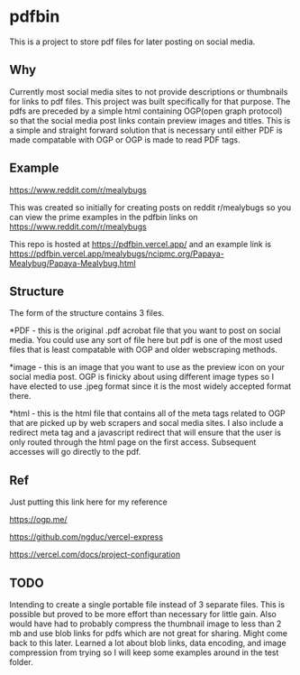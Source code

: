 # pdfbin
This is a project to store pdf files for later posting on social media.

## Why
Currently most social media sites to not provide descriptions or thumbnails for links to pdf files. This project was built specifically for that purpose. The pdfs are preceded by a simple html containing OGP(open graph protocol) so that the social media post links contain preview images and titles. This is a simple and straight forward solution that is necessary until either PDF is made compatable with OGP or OGP is made to read PDF tags.

## Example
https://www.reddit.com/r/mealybugs

This was created so initially for creating posts on reddit r/mealybugs so you can view the prime examples in the pdfbin links on https://www.reddit.com/r/mealybugs

This repo is hosted at https://pdfbin.vercel.app/ and an example link is https://pdfbin.vercel.app/mealybugs/ncipmc.org/Papaya-Mealybug/Papaya-Mealybug.html

## Structure
The form of the structure contains 3 files.

*PDF - this is the original .pdf acrobat file that you want to post on social media. You could use any sort of file here but pdf is one of the most used files that is least compatable with OGP and older webscraping methods.

*image - this is an image that you want to use as the preview icon on your social media post. OGP is finicky about using different image types so I have elected to use .jpeg format since it is the most widely accepted format there.

*html - this is the html file that contains all of the meta tags related to OGP that are picked up by web scrapers and socal media sites. I also include a redirect meta tag and a javascript redirect that will ensure that the user is only routed through the html page on the first access. Subsequent accesses will go directly to the pdf.



## Ref
Just putting this link here for my reference

https://ogp.me/

https://github.com/ngduc/vercel-express

https://vercel.com/docs/project-configuration

## TODO
Intending to create a single portable file instead of 3 separate files. This is possible but proved to be more effort than necessary for little gain. Also would have had to probably compress the thumbnail image to less than 2 mb and use blob links for pdfs which are not great for sharing. Might come back to this later. Learned a lot about blob links, data encoding, and image compression from trying so I will keep some examples around in the test folder.